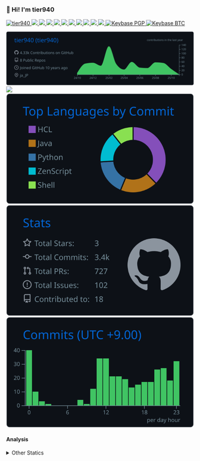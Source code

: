 ### 👋 Hi! I'm tier940

<p align="left"> 
  <a href="https://github.com/tier940/tier940/">
    <img src="https://komarev.com/ghpvc/?username=tier940" alt="tier940" />
  </a>
  <a href="http://twitter.com/tier940">
    <img height="20" src="https://img.shields.io/twitter/follow/tier940?label=Twitter&logo=twitter&style=flat" />
  </a>
  <a href="https://github.com/tier940">
    <img height="20" src="https://img.shields.io/github/followers/tier940?label=follow&logo=github&style=flat" />
  </a>
  <a href="https://www.reddit.com/user/tier940">
    <img height="20" src="https://img.shields.io/reddit/user-karma/combined/tier940?label=Reddit&logo=reddit&style=flat" />
  </a>
  <a href="https://stackoverflow.com/users/17317833/tier940">
    <img height="20" src="https://img.shields.io/stackexchange/stackoverflow/r/17317833?label=StackOverflow&logo=stack-overflow&style=flat" />
  </a>
  <a href="https://zenn.dev/tier940">
    <img height="20" src="https://zenn.badge.nikaera.com/s/tier940/likes" />
  </a>
  <a href="https://zenn.dev/tier940">
    <img height="20" src="https://zenn.badge.nikaera.com/s/tier940/followers" />
  </a>
  <a href="https://zenn.dev/tier940">
    <img height="20" src="https://zenn.badge.nikaera.com/s/tier940/articles" />
  </a>
  <a href="http://qiita.com/tier940">
    <img height="20" src="https://qiita-badge.apiapi.app/s/tier940/posts.svg" />
  </a>
  <a href="http://qiita.com/tier940">
    <img height="20" src="https://qiita-badge.apiapi.app/s/tier940/contributions.svg" />
  </a>
  <a href="https://github.com/tier940/tier940/">
    <img height="20" src="https://github.com/tier940/tier940/actions/workflows/main.yml/badge.svg" />
  </a>
  <a href="https://keybase.io/tier940">
    <img alt="Keybase PGP" src="https://img.shields.io/keybase/pgp/tier940">
  </a>
  <a href="https://keybase.io/tier940">
    <img alt="Keybase BTC" src="https://img.shields.io/keybase/btc/tier940">
  </a>
</p>

[![](https://raw.githubusercontent.com/tier940/tier940/main/profile-summary-card-output/github_dark/0-profile-details.svg)](https://github.com/vn7n24fzkq/github-profile-summary-cards)
[![](https://raw.githubusercontent.com/tier940/tier940/main/profile-summary-card-output/github_dark/1-repos-per-language.svg)](https://github.com/vn7n24fzkq/github-profile-summary-cards) [![](https://raw.githubusercontent.com/tier940/tier940/main/profile-summary-card-output/github_dark/2-most-commit-language.svg)](https://github.com/vn7n24fzkq/github-profile-summary-cards)
[![](https://raw.githubusercontent.com/tier940/tier940/main/profile-summary-card-output/github_dark/3-stats.svg)](https://github.com/vn7n24fzkq/github-profile-summary-cards) [![](https://raw.githubusercontent.com/tier940/tier940/main/profile-summary-card-output/github_dark/4-productive-time.svg)](https://github.com/vn7n24fzkq/github-profile-summary-cards)


#### Analysis
<!-- <img height="150" src="https://github.com/tier940/tier940/blob/master/images/stat.svg" alt="Alternative Text"/> -->

<details>
  <summary>Other Statics</summary>
  <!--START_SECTION:waka-->
![Code Time](http://img.shields.io/badge/Code%20Time-4%2C502%20hrs%2029%20mins-blue)

**🐱 My GitHub Data** 

> 📦 35.7 kB Used in GitHub's Storage 
 > 
> 💼 Opted to Hire
 > 
> 📜 8 Public Repositories 
 > 
> 🔑 5 Private Repositories 
 > 
**I'm an Early 🐤** 

```text
🌞 Morning                3051 commits        ████░░░░░░░░░░░░░░░░░░░░░   16.64 % 
🌆 Daytime                6585 commits        █████████░░░░░░░░░░░░░░░░   35.91 % 
🌃 Evening                6787 commits        █████████░░░░░░░░░░░░░░░░   37.01 % 
🌙 Night                  1915 commits        ███░░░░░░░░░░░░░░░░░░░░░░   10.44 % 
```
📅 **I'm Most Productive on Sunday** 

```text
Monday                   1859 commits        ███░░░░░░░░░░░░░░░░░░░░░░   10.14 % 
Tuesday                  2962 commits        ████░░░░░░░░░░░░░░░░░░░░░   16.15 % 
Wednesday                2322 commits        ███░░░░░░░░░░░░░░░░░░░░░░   12.66 % 
Thursday                 1837 commits        ███░░░░░░░░░░░░░░░░░░░░░░   10.02 % 
Friday                   2571 commits        ████░░░░░░░░░░░░░░░░░░░░░   14.02 % 
Saturday                 3391 commits        █████░░░░░░░░░░░░░░░░░░░░   18.49 % 
Sunday                   3396 commits        █████░░░░░░░░░░░░░░░░░░░░   18.52 % 
```


📊 **This Week I Spent My Time On** 

```text
🕑︎ Time Zone: Asia/Tokyo

💬 Programming Languages: 
Other                    33 hrs 9 mins       █████████████████████░░░░   85.39 % 
Java                     2 hrs 36 mins       ██░░░░░░░░░░░░░░░░░░░░░░░   06.73 % 
Markdown                 1 hr 32 mins        █░░░░░░░░░░░░░░░░░░░░░░░░   03.96 % 
INI                      32 mins             ░░░░░░░░░░░░░░░░░░░░░░░░░   01.39 % 
JSON                     12 mins             ░░░░░░░░░░░░░░░░░░░░░░░░░   00.52 % 

🔥 Editors: 
Edge                     32 hrs 46 mins      █████████████████████░░░░   84.42 % 
IntelliJ IDEA            3 hrs 27 mins       ██░░░░░░░░░░░░░░░░░░░░░░░   08.90 % 
VS Code                  2 hrs 13 mins       █░░░░░░░░░░░░░░░░░░░░░░░░   05.71 % 
Chrome                   22 mins             ░░░░░░░░░░░░░░░░░░░░░░░░░   00.97 % 

💻 Operating System: 
Windows                  35 hrs 5 mins       ███████████████████████░░   90.34 % 
Mac                      3 hrs 19 mins       ██░░░░░░░░░░░░░░░░░░░░░░░   08.54 % 
Unknown OS               22 mins             ░░░░░░░░░░░░░░░░░░░░░░░░░   00.97 % 
Linux                    3 mins              ░░░░░░░░░░░░░░░░░░░░░░░░░   00.15 % 
```

**I Mostly Code in Java** 

```text
Java                     17 repos            █████████████░░░░░░░░░░░░   53.12 % 
ZenScript                3 repos             ██░░░░░░░░░░░░░░░░░░░░░░░   09.38 % 
Shell                    2 repos             ██░░░░░░░░░░░░░░░░░░░░░░░   06.25 % 
Python                   2 repos             ██░░░░░░░░░░░░░░░░░░░░░░░   06.25 % 
HTML                     1 repo              █░░░░░░░░░░░░░░░░░░░░░░░░   03.12 % 
```



**Timeline**

![Lines of Code chart](https://raw.githubusercontent.com/tier940/tier940/main/assets/bar_graph.png)


 Last Updated on 23/09/2024 01:29:26 UTC
<!--END_SECTION:waka-->
</details>
